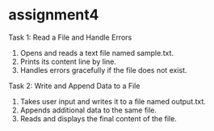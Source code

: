 # assignment4

Task 1: Read a File and Handle Errors 
1.   Opens and reads a text file named sample.txt.
2.   Prints its content line by line.
3.   Handles errors gracefully if the file does not exist.

Task 2: Write and Append Data to a File
1.   Takes user input and writes it to a file named output.txt.
2.   Appends additional data to the same file.
3.   Reads and displays the final content of the file.
